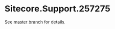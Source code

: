 # Sitecore.Support.257275

See [master branch](https://github.com/sitecoresupport/Sitecore.Support.257275) for details.